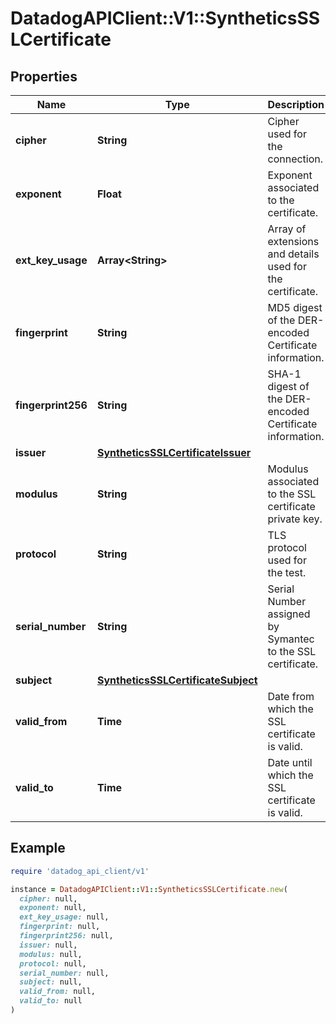 # DatadogAPIClient::V1::SyntheticsSSLCertificate

## Properties

| Name | Type | Description | Notes |
| ---- | ---- | ----------- | ----- |
| **cipher** | **String** | Cipher used for the connection. | [optional] |
| **exponent** | **Float** | Exponent associated to the certificate. | [optional] |
| **ext_key_usage** | **Array&lt;String&gt;** | Array of extensions and details used for the certificate. | [optional] |
| **fingerprint** | **String** | MD5 digest of the DER-encoded Certificate information. | [optional] |
| **fingerprint256** | **String** | SHA-1 digest of the DER-encoded Certificate information. | [optional] |
| **issuer** | [**SyntheticsSSLCertificateIssuer**](SyntheticsSSLCertificateIssuer.md) |  | [optional] |
| **modulus** | **String** | Modulus associated to the SSL certificate private key. | [optional] |
| **protocol** | **String** | TLS protocol used for the test. | [optional] |
| **serial_number** | **String** | Serial Number assigned by Symantec to the SSL certificate. | [optional] |
| **subject** | [**SyntheticsSSLCertificateSubject**](SyntheticsSSLCertificateSubject.md) |  | [optional] |
| **valid_from** | **Time** | Date from which the SSL certificate is valid. | [optional] |
| **valid_to** | **Time** | Date until which the SSL certificate is valid. | [optional] |

## Example

```ruby
require 'datadog_api_client/v1'

instance = DatadogAPIClient::V1::SyntheticsSSLCertificate.new(
  cipher: null,
  exponent: null,
  ext_key_usage: null,
  fingerprint: null,
  fingerprint256: null,
  issuer: null,
  modulus: null,
  protocol: null,
  serial_number: null,
  subject: null,
  valid_from: null,
  valid_to: null
)
```

